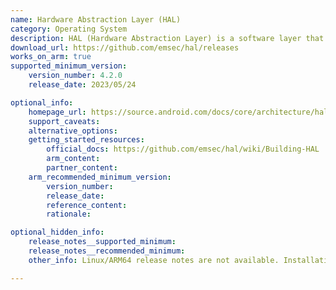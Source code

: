 ```yaml
---
name: Hardware Abstraction Layer (HAL)
category: Operating System
description: HAL (Hardware Abstraction Layer) is a software layer that allows applications to communicate with hardware devices without needing to know the specifics of how those devices work.
download_url: https://github.com/emsec/hal/releases
works_on_arm: true
supported_minimum_version:
    version_number: 4.2.0
    release_date: 2023/05/24

optional_info:
    homepage_url: https://source.android.com/docs/core/architecture/hal
    support_caveats:
    alternative_options:
    getting_started_resources:
        official_docs: https://github.com/emsec/hal/wiki/Building-HAL
        arm_content:
        partner_content:
    arm_recommended_minimum_version:
        version_number:
        release_date:
        reference_content:
        rationale:

optional_hidden_info:
    release_notes__supported_minimum:
    release_notes__recommended_minimum:
    other_info: Linux/ARM64 release notes are not available. Installation and testing are done manually using the released tar [file](https://github.com/emsec/hal/archive/refs/tags/v4.2.0.tar.gz).

---
```

